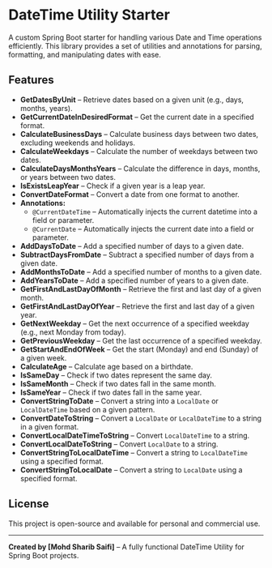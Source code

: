 # DateTime Utility Starter

A custom Spring Boot starter for handling various Date and Time operations efficiently. This library provides a set of utilities and annotations for parsing, formatting, and manipulating dates with ease.

## Features

- **GetDatesByUnit** – Retrieve dates based on a given unit (e.g., days, months, years).
- **GetCurrentDateInDesiredFormat** – Get the current date in a specified format.
- **CalculateBusinessDays** – Calculate business days between two dates, excluding weekends and holidays.
- **CalculateWeekdays** – Calculate the number of weekdays between two dates.
- **CalculateDaysMonthsYears** – Calculate the difference in days, months, or years between two dates.
- **IsExistsLeapYear** – Check if a given year is a leap year.
- **ConvertDateFormat** – Convert a date from one format to another.
- **Annotations:**
    - `@CurrentDateTime` – Automatically injects the current datetime into a field or parameter.
    - `@CurrentDate` – Automatically injects the current date into a field or parameter.
- **AddDaysToDate** – Add a specified number of days to a given date.
- **SubtractDaysFromDate** – Subtract a specified number of days from a given date.
- **AddMonthsToDate** – Add a specified number of months to a given date.
- **AddYearsToDate** – Add a specified number of years to a given date.
- **GetFirstAndLastDayOfMonth** – Retrieve the first and last day of a given month.
- **GetFirstAndLastDayOfYear** – Retrieve the first and last day of a given year.
- **GetNextWeekday** – Get the next occurrence of a specified weekday (e.g., next Monday from today).
- **GetPreviousWeekday** – Get the last occurrence of a specified weekday.
- **GetStartAndEndOfWeek** – Get the start (Monday) and end (Sunday) of a given week.
- **CalculateAge** – Calculate age based on a birthdate.
- **IsSameDay** – Check if two dates represent the same day.
- **IsSameMonth** – Check if two dates fall in the same month.
- **IsSameYear** – Check if two dates fall in the same year.
- **ConvertStringToDate** – Convert a string into a `LocalDate` or `LocalDateTime` based on a given pattern.
- **ConvertDateToString** – Convert a `LocalDate` or `LocalDateTime` to a string in a given format.
- **ConvertLocalDateTimeToString** – Convert `LocalDateTime` to a string.
- **ConvertLocalDateToString** – Convert `LocalDate` to a string.
- **ConvertStringToLocalDateTime** – Convert a string to `LocalDateTime` using a specified format.
- **ConvertStringToLocalDate** – Convert a string to `LocalDate` using a specified format.

## License

This project is open-source and available for personal and commercial use.

---

**Created by [Mohd Sharib Saifi]** – A fully functional DateTime Utility for Spring Boot projects.